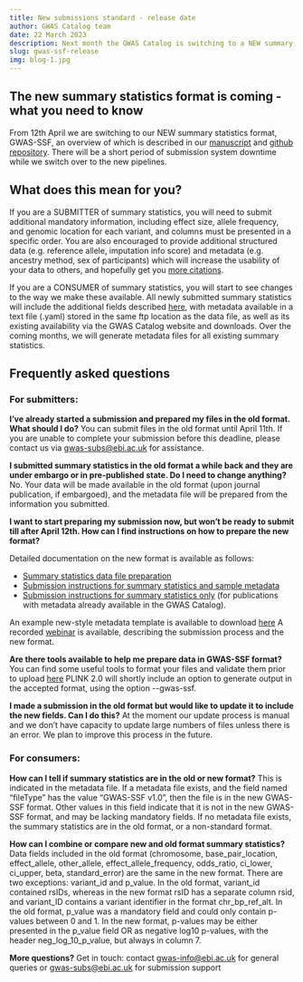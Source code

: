 ```yaml
---
title: New submissions standard - release date
author: GWAS Catalog team
date: 22 March 2023
description: Next month the GWAS Catalog is switching to a NEW summary statistics format. Find out more about what this means for submitters and consumers of summary statistics
slug: gwas-ssf-release
img: blog-1.jpg
---
```


## The new summary statistics format is coming - what you need to know

From 12th April we are switching to our NEW summary statistics format, GWAS-SSF, an overview of which is described in our [manuscript](https://www.biorxiv.org/content/10.1101/2022.07.15.500230v2) and [github repository](https://github.com/EBISPOT/gwas-summary-statistics-standard). There will be a short period of submission system downtime while we switch over to the new pipelines.

## What does this mean for you?

If you are a SUBMITTER of summary statistics, you will need to submit additional mandatory information, including effect size, allele frequency, and genomic location for each variant, and columns must be presented in a specific order. You are also encouraged to provide additional structured data (e.g. reference allele, imputation info score) and metadata (e.g. ancestry method, sex of participants) which will increase the usability of your data to others, and hopefully get you [more citations](https://www.biorxiv.org/content/10.1101/2022.09.27.509657v2).

If you are a CONSUMER of summary statistics, you will start to see changes to the way we make these available. All newly submitted summary statistics will include the additional fields described [here](https://github.com/EBISPOT/gwas-summary-statistics-standard), with metadata available in a text file (.yaml) stored in the same ftp location as the data file, as well as its existing availability via the GWAS Catalog website and downloads. Over the coming months, we will generate metadata files for all existing summary statistics.

## Frequently asked questions

### For submitters:

**I’ve already started a submission and prepared my files in the old format. What should I do?**
You can submit files in the old format until April 11th. If you are unable to complete your submission before this deadline, please contact us via gwas-subs@ebi.ac.uk for assistance.

**I submitted summary statistics in the old format a while back and they are under embargo or in pre-published state. Do I need to change anything?**
No. Your data will be made available in the old format (upon journal publication, if embargoed), and the metadata file will be prepared from the information you submitted.

**I want to start preparing my submission now, but won’t be ready to submit till after April 12th. How can I find instructions on how to prepare the new format?**

Detailed documentation on the new format is available as follows:
- [Summary statistics data file preparation](https://www.ebi.ac.uk/gwas/docs/gwas-ssf/summary-statistics-format)
- [Submission instructions for summary statistics and sample metadata](https://www.ebi.ac.uk/gwas/docs/gwas-ssf/submission-summary-statistics-plus-metadata)
- [Submission instructions for summary statistics only](https://www.ebi.ac.uk/gwas/docs/gwas-ssf/submission-summary-statistics) (for publications with metadata already available in the GWAS Catalog).

An example new-style metadata template is available to download [here](http://ftp.ebi.ac.uk/pub/databases/gwas/sumstats_and_meta_submission_template_v1_11.xlsx)
A recorded [webinar](https://www.ebi.ac.uk/training/events/data-submission-genome-wide-association-studies-gwas-catalog/) is available, describing the submission process and the new format.

**Are there tools available to help me prepare data in GWAS-SSF format?**
You can find some useful tools to format your files and validate them prior to upload [here]( https://github.com/EBISPOT/gwas-sumstats-tools)
PLINK 2.0 will shortly include an option to generate output in the accepted format, using the option --gwas-ssf.

**I made a submission in the old format but would like to update it to include the new fields. Can I do this?**
At the moment our update process is manual and we don’t have capacity to update large numbers of files unless there is an error. We plan to improve this process in the future.

### For consumers:

**How can I tell if summary statistics are in the old or new format?**
This is indicated in the metadata file. If a metadata file exists, and the field named “fileType” has the value “GWAS-SSF v1.0”, then the file is in the new GWAS-SSF format. Other values in this field indicate that it is not in the new GWAS-SSF format, and may be lacking mandatory fields. If no metadata file exists, the summary statistics are in the old format, or a non-standard format.

**How can I combine or compare new and old format summary statistics?**
Data fields included in the old format (chromosome, base_pair_location, effect_allele, other_allele, effect_allele_frequency, odds_ratio, ci_lower, ci_upper, beta, standard_error) are the same in the new format. There are two exceptions:  variant_id and p_value. In the old format, variant_id contained rsIDs, whereas in the new format rsID has a separate column rsid, and variant_ID contains a variant identifier in the format chr_bp_ref_alt. In the old format, p_value was a mandatory field and could only contain p-values between 0 and 1. In the new format, p-values may be either presented in the p_value field OR as negative log10 p-values, with the header neg_log_10_p_value, but always in column 7.


**More questions?** Get in touch: contact [gwas-info@ebi.ac.uk](mailto:gwas-info@ebi.ac.uk) for general queries or [gwas-subs@ebi.ac.uk](mailto:gwas-subs@ebi.ac.uk) for submission support

